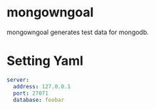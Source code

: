 mongowngoal
===========

 mongowngoal generates test data for mongodb.
 
Setting Yaml
============

```yaml
server:
  address: 127.0.0.1
  port: 27071
  database: foobar
```
